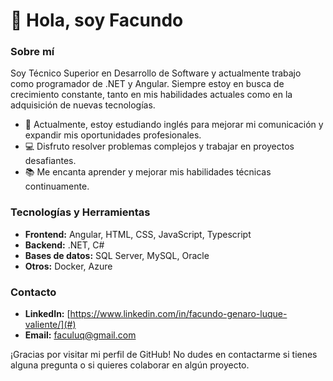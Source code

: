 # 👋 Hola, soy Facundo

### Sobre mí
Soy Técnico Superior en Desarrollo de Software y actualmente trabajo como programador de .NET y Angular. Siempre estoy en busca de crecimiento constante, tanto en mis habilidades actuales como en la adquisición de nuevas tecnologías.

- 🌱 Actualmente, estoy estudiando inglés para mejorar mi comunicación y expandir mis oportunidades profesionales.
- 💻 Disfruto resolver problemas complejos y trabajar en proyectos desafiantes.
- 📚 Me encanta aprender y mejorar mis habilidades técnicas continuamente.

### Tecnologías y Herramientas
- **Frontend:** Angular, HTML, CSS, JavaScript, Typescript
- **Backend:** .NET, C#
- **Bases de datos:** SQL Server, MySQL, Oracle
- **Otros:** Docker, Azure



### Contacto
- **LinkedIn:** [https://www.linkedin.com/in/facundo-genaro-luque-valiente/](#)
- **Email:** faculuq@gmail.com

¡Gracias por visitar mi perfil de GitHub! No dudes en contactarme si tienes alguna pregunta o si quieres colaborar en algún proyecto.
